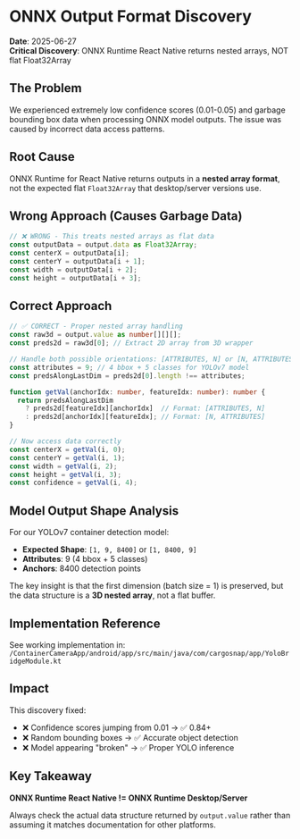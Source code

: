 # ONNX Output Format Discovery

**Date**: 2025-06-27  
**Critical Discovery**: ONNX Runtime React Native returns nested arrays, NOT flat Float32Array

## The Problem

We experienced extremely low confidence scores (0.01-0.05) and garbage bounding box data when processing ONNX model outputs. The issue was caused by incorrect data access patterns.

## Root Cause

ONNX Runtime for React Native returns outputs in a **nested array format**, not the expected flat `Float32Array` that desktop/server versions use.

## Wrong Approach (Causes Garbage Data)

```typescript
// ❌ WRONG - This treats nested arrays as flat data
const outputData = output.data as Float32Array;
const centerX = outputData[i];
const centerY = outputData[i + 1]; 
const width = outputData[i + 2];
const height = outputData[i + 3];
```

## Correct Approach

```typescript
// ✅ CORRECT - Proper nested array handling
const raw3d = output.value as number[][][];
const preds2d = raw3d[0]; // Extract 2D array from 3D wrapper

// Handle both possible orientations: [ATTRIBUTES, N] or [N, ATTRIBUTES]
const attributes = 9; // 4 bbox + 5 classes for YOLOv7 model
const predsAlongLastDim = preds2d[0].length !== attributes;

function getVal(anchorIdx: number, featureIdx: number): number {
  return predsAlongLastDim 
    ? preds2d[featureIdx][anchorIdx]  // Format: [ATTRIBUTES, N]
    : preds2d[anchorIdx][featureIdx]; // Format: [N, ATTRIBUTES]
}

// Now access data correctly
const centerX = getVal(i, 0);
const centerY = getVal(i, 1);
const width = getVal(i, 2);
const height = getVal(i, 3);
const confidence = getVal(i, 4);
```

## Model Output Shape Analysis

For our YOLOv7 container detection model:
- **Expected Shape**: `[1, 9, 8400]` or `[1, 8400, 9]`
- **Attributes**: 9 (4 bbox + 5 classes)
- **Anchors**: 8400 detection points

The key insight is that the first dimension (batch size = 1) is preserved, but the data structure is a **3D nested array**, not a flat buffer.

## Implementation Reference

See working implementation in:
`/ContainerCameraApp/android/app/src/main/java/com/cargosnap/app/YoloBridgeModule.kt`

## Impact

This discovery fixed:
- ❌ Confidence scores jumping from 0.01 → ✅ 0.84+
- ❌ Random bounding boxes → ✅ Accurate object detection
- ❌ Model appearing "broken" → ✅ Proper YOLO inference

## Key Takeaway

**ONNX Runtime React Native != ONNX Runtime Desktop/Server**

Always check the actual data structure returned by `output.value` rather than assuming it matches documentation for other platforms.